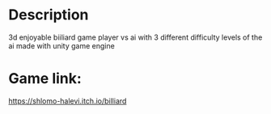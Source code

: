 # Description
3d enjoyable biiliard game player vs ai with 3 different difficulty levels of the ai
made with unity game engine

# Game link:
https://shlomo-halevi.itch.io/billiard


